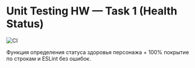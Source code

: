 # Unit Testing HW — Task 1 (Health Status)

![CI](https://github.com/ZinnatullinDA/unit-test2/actions/workflows/ci.yml/badge.svg)


Функция определения статуса здоровья персонажа + 100% покрытие по строкам и ESLint без ошибок.
